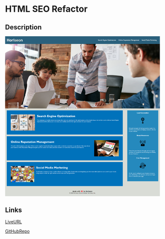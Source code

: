 # HTML SEO Refactor

## Description



![alttext](assets/images/screenshot.png)

## Links

[LiveURL](https://zoniaramirez.github.io/html-seo-refactor/)

[GitHubRepo](https://github.com/zoniaramirez/html-seo-refactor)

